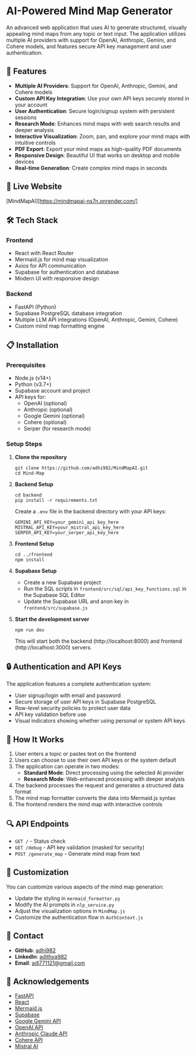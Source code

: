 # AI-Powered Mind Map Generator


An advanced web application that uses AI to generate structured, visually appealing mind maps from any topic or text input. The application utilizes multiple AI providers with support for OpenAI, Anthropic, Gemini, and Cohere models, and features secure API key management and user authentication.

## 🌟 Features

- **Multiple AI Providers**: Support for OpenAI, Anthropic, Gemini, and Cohere models
- **Custom API Key Integration**: Use your own API keys securely stored in your account
- **User Authentication**: Secure login/signup system with persistent sessions
- **Research Mode**: Enhances mind maps with web search results and deeper analysis
- **Interactive Visualization**: Zoom, pan, and explore your mind maps with intuitive controls
- **PDF Export**: Export your mind maps as high-quality PDF documents
- **Responsive Design**: Beautiful UI that works on desktop and mobile devices
- **Real-time Generation**: Create complex mind maps in seconds

## 🚀 Live Website

 [MindMapAI][https://mindmapai-ns7n.onrender.com/]

## 🛠️ Tech Stack

### Frontend
- React with React Router
- Mermaid.js for mind map visualization
- Axios for API communication
- Supabase for authentication and database
- Modern UI with responsive design

### Backend
- FastAPI (Python)
- Supabase PostgreSQL database integration
- Multiple LLM API integrations (OpenAI, Anthropic, Gemini, Cohere)
- Custom mind map formatting engine

## 📋 Installation

### Prerequisites
- Node.js (v14+)
- Python (v3.7+)
- Supabase account and project
- API keys for:
  - OpenAI (optional)
  - Anthropic (optional)
  - Google Gemini (optional)
  - Cohere (optional)
  - Serper (for research mode)

### Setup Steps

1. **Clone the repository**
   ```
   git clone https://github.com/adhi982/MindMapAI.git
   cd Mind-Map
   ```

2. **Backend Setup**
   ```
   cd backend
   pip install -r requirements.txt
   ```
   
   Create a `.env` file in the backend directory with your API keys:
   ```
   GEMINI_API_KEY=your_gemini_api_key_here
   MISTRAL_API_KEY=your_mistral_api_key_here
   SERPER_API_KEY=your_serper_api_key_here
   ```

3. **Frontend Setup**
   ```
   cd ../frontend
   npm install
   ```

4. **Supabase Setup**
   - Create a new Supabase project
   - Run the SQL scripts in `frontend/src/sql/api_key_functions.sql` in the Supabase SQL Editor
   - Update the Supabase URL and anon key in `frontend/src/supabase.js`

5. **Start the development server**
   ```
   npm run dev
   ```
   This will start both the backend (http://localhost:8000) and frontend (http://localhost:3000) servers.

## 🔒 Authentication and API Keys

The application features a complete authentication system:
- User signup/login with email and password
- Secure storage of user API keys in Supabase PostgreSQL
- Row-level security policies to protect user data
- API key validation before use
- Visual indicators showing whether using personal or system API keys

## 🧠 How It Works

1. User enters a topic or pastes text on the frontend
2. Users can choose to use their own API keys or the system default
3. The application can operate in two modes:
   - **Standard Mode**: Direct processing using the selected AI provider
   - **Research Mode**: Web-enhanced processing with deeper analysis
4. The backend processes the request and generates a structured data format
5. The mind map formatter converts the data into Mermaid.js syntax
6. The frontend renders the mind map with interactive controls

## 🔍 API Endpoints

- `GET /` - Status check
- `GET /debug` - API key validation (masked for security)
- `POST /generate_map` - Generate mind map from text

## 🔧 Customization

You can customize various aspects of the mind map generation:
- Update the styling in `mermaid_formatter.py`
- Modify the AI prompts in `nlp_service.py`
- Adjust the visualization options in `MindMap.js`
- Customize the authentication flow in `AuthContext.js`

## 👤 Contact

- **GitHub**: [adhi982](https://github.com/adhi982)
- **LinkedIn**: [adithya982](https://www.linkedin.com/in/adithya982)
- **Email**: adi771121@gmail.com

## 👏 Acknowledgements

- [FastAPI](https://fastapi.tiangolo.com/)
- [React](https://reactjs.org/)
- [Mermaid.js](https://mermaid-js.github.io/mermaid/)
- [Supabase](https://supabase.com/)
- [Google Gemini API](https://ai.google.dev/)
- [OpenAI API](https://openai.com/api/)
- [Anthropic Claude API](https://www.anthropic.com/)
- [Cohere API](https://cohere.com/)
- [Mistral AI](https://mistral.ai/) 
